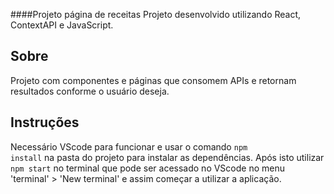 ####Projeto página de receitas
Projeto desenvolvido utilizando React, ContextAPI e JavaScript.

## Sobre
Projeto com componentes e páginas que consomem APIs e retornam resultados conforme o usuário deseja.

## Instruções
Necessário VScode para funcionar e usar o comando <code>npm install</code> na pasta do projeto para instalar as dependências.
Após isto utilizar <code>npm start</code> no terminal que pode ser acessado no VScode no menu 'terminal' > 'New terminal' e assim começar a utilizar a aplicação.
